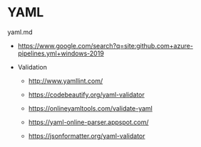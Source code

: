 # YAML

yaml.md

*   https://www.google.com/search?q=site:github.com+azure-pipelines.yml+windows-2019

*   Validation

    *   http://www.yamllint.com/

    *   https://codebeautify.org/yaml-validator

    *   https://onlineyamltools.com/validate-yaml

    *   https://yaml-online-parser.appspot.com/

    *   https://jsonformatter.org/yaml-validator
